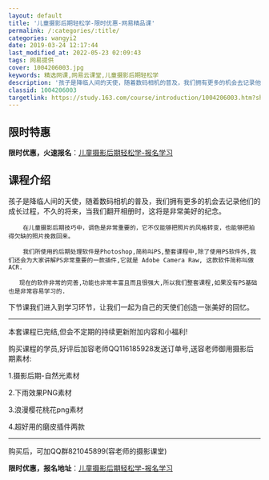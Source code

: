 ```yaml
---
layout: default
title: '儿童摄影后期轻松学-限时优惠-网易精品课'
permalink: /:categories/:title/
categories: wangyi2
date: 2019-03-24 12:17:44
last_modified_at: 2022-05-23 02:09:43
tags: 网易提供
cover: 1004206003.jpg
keywords: 精选网课,网易云课堂,儿童摄影后期轻松学
description: '孩子是降临人间的天使，随着数码相机的普及，我们拥有更多的机会去记录他们的成长过程，不久的将来，当我们翻开相册时，这将是非'
classid: 1004206003
targetlink: https://study.163.com/course/introduction/1004206003.htm?share=1&shareId=1025206652&utm_campaign=share&utm_medium=iphoneShare&utm_source=&utm_u=1025206652
---
```


## 限时特惠

**限时优惠，火速报名**：[儿童摄影后期轻松学-报名学习](https://study.163.com/course/introduction/1004206003.htm?share=1&shareId=1025206652&utm_campaign=share&utm_medium=iphoneShare&utm_source=&utm_u=1025206652)

## 课程介绍

孩子是降临人间的天使，随着数码相机的普及，我们拥有更多的机会去记录他们的成长过程，不久的将来，当我们翻开相册时，这将是非常美好的纪念。

        在儿童摄影后期技巧中，调色是非常重要的，它不仅能够把照片的风格转变，也能够把拍得欠缺的照片挽救回来。

        我们所使用的后期处理软件是Photoshop,简称叫PS,整套课程中,除了使用PS软件外,我们还会为大家讲解PS非常重要的一款插件,它就是 Adobe Camera Raw, 这款软件简称叫做ACR.

       现在的软件非常的完善,功能也非常丰富且而且很强大,所以我们整套课程,如果没有PS基础也是非常容易学习的.

下节课我们进入到学习环节，让我们一起为自己的天使们创造一张美好的回忆。

------------------------

本套课程已完结,但会不定期的持续更新附加内容和小福利!

购买课程的学员,好评后加容老师QQ116185928发送订单号,送容老师御用摄影后期素材:

1.摄影后期-自然光素材

2.下雨效果PNG素材

3.浪漫樱花桃花png素材

4.超好用的磨皮插件两款

--------------------------------------

购买后，可加QQ群821045899(容老师的摄影课堂)

**限时优惠，报名地址**：[儿童摄影后期轻松学-报名学习](https://study.163.com/course/introduction/1004206003.htm?share=1&shareId=1025206652&utm_campaign=share&utm_medium=iphoneShare&utm_source=&utm_u=1025206652)

